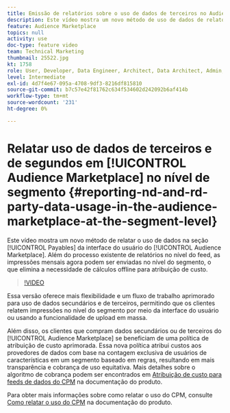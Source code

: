 ```yaml
---
title: Emissão de relatórios sobre o uso de dados de terceiros no Audience Marketplace no nível do segmento
description: Este vídeo mostra um novo método de uso de dados de relatório na seção Payables da interface do Audience Marketplace. Além do processo existente de relatórios no nível do feed, as impressões mensais agora podem ser enviadas no nível do segmento, o que elimina a necessidade de cálculos offline para atribuição de custo.
feature: Audience Marketplace
topics: null
activity: use
doc-type: feature video
team: Technical Marketing
thumbnail: 25522.jpg
kt: 1758
role: User, Developer, Data Engineer, Architect, Data Architect, Admin, Leader
level: Intermediate
exl-id: 4d7f4e67-095a-4708-9df3-8216df815810
source-git-commit: b7c57e42f81762c634f534602d242092b6af414b
workflow-type: tm+mt
source-wordcount: '231'
ht-degree: 0%

---
```


# Relatar uso de dados de terceiros e de segundos em [!UICONTROL Audience Marketplace] no nível de segmento {#reporting-nd-and-rd-party-data-usage-in-the-audience-marketplace-at-the-segment-level}

Este vídeo mostra um novo método de relatar o uso de dados na seção [!UICONTROL Payables] da interface do usuário do [!UICONTROL Audience Marketplace]. Além do processo existente de relatórios no nível do feed, as impressões mensais agora podem ser enviadas no nível do segmento, o que elimina a necessidade de cálculos offline para atribuição de custo.

>[!VIDEO](https://video.tv.adobe.com/v/25522/?quality=12)

Essa versão oferece mais flexibilidade e um fluxo de trabalho aprimorado para uso de dados secundários e de terceiros, permitindo que os clientes relatem impressões no nível do segmento por meio da interface do usuário ou usando a funcionalidade de upload em massa.

Além disso, os clientes que compram dados secundários ou de terceiros do [!UICONTROL Audience Marketplace] se beneficiam de uma política de atribuição de custo aprimorada. Essa nova política atribui custos aos provedores de dados com base na contagem exclusiva de usuários de características em um segmento baseado em regras, resultando em mais transparência e cobrança de uso equitativa. Mais detalhes sobre o algoritmo de cobrança podem ser encontrados em [Atribuição de custo para feeds de dados do CPM](https://experiencecloud.adobe.com/resources/help/en_US/aam/marketplace_cpm_billing.html) na documentação do produto.

Para obter mais informações sobre como relatar o uso do CPM, consulte [Como relatar o uso do CPM](https://experiencecloud.adobe.com/resources/help/en_US/aam/t_marketplace_report_cpm_usage.html) na documentação do produto.
